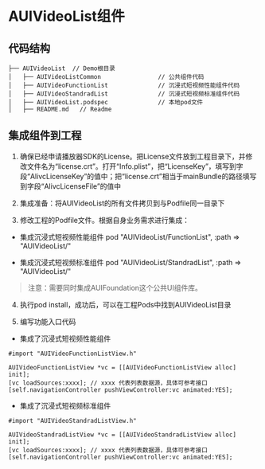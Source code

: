 # AUIVideoList组件

## 代码结构
```
├── AUIVideoList  // Demo根目录
│   ├── AUIVideoListCommon                // 公共组件代码
│   ├── AUIVideoFunctionList              // 沉浸式短视频性能组件代码
│   ├── AUIVideoStandradList              // 沉浸式短视频标准组件代码
│   ├── AUIVideoList.podspec              // 本地pod文件
│   ├── README.md   // Readme   

```

## 集成组件到工程
1. 确保已经申请播放器SDK的License。把License文件放到工程目录下，并修改文件名为“license.crt”。打开“Info.plist”，把“LicenseKey”，填写到字段“AlivcLicenseKey”的值中；把“license.crt”相当于mainBundle的路径填写到字段“AlivcLicenseFile”的值中

2. 集成准备：将AUIVideoList的所有文件拷贝到与Podfile同一目录下

3. 修改工程的Podfile文件。根据自身业务需求进行集成：
- 集成沉浸式短视频性能组件
   pod "AUIVideoList/FunctionList", :path => "AUIVideoList/"
   
- 集成沉浸式短视频标准组件
   pod "AUIVideoList/StandradList", :path => "AUIVideoList/"
   
>注意：需要同时集成AUIFoundation这个公共UI组件库。

4. 执行pod install，成功后，可以在工程Pods中找到AUIVideoList目录
   
5. 编写功能入口代码
- 集成了沉浸式短视频性能组件
```ObjC
#import "AUIVideoFunctionListView.h"

AUIVideoFunctionListView *vc = [[AUIVideoFunctionListView alloc] init];
[vc loadSources:xxxx]; // xxxx 代表列表数据源，具体可参考接口
[self.navigationController pushViewController:vc animated:YES];
```

-  集成了沉浸式短视频标准组件
```ObjC
#import "AUIVideoStandradListView.h"

AUIVideoStandradListView *vc = [[AUIVideoStandradListView alloc] init];
[vc loadSources:xxxx]; // xxxx 代表列表数据源，具体可参考接口
[self.navigationController pushViewController:vc animated:YES];
```

